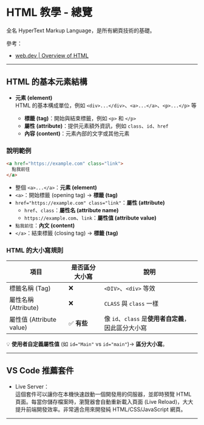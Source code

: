 # HTML 教學 - 總覽
全名 HyperText Markup Language，是所有網頁技術的基礎。

參考：
* [web.dev | Overview of HTML](https://web.dev/learn/html/overview)

---

## HTML 的基本元素結構

- **元素 (element)**  
  HTML 的基本構成單位，例如 `<div>...</div>`、`<a>...</a>`、`<p>...</p>` 等

  - **標籤 (tag)**：開始與結束標籤，例如 `<p>` 和 `</p>`
  - **屬性 (attribute)**：提供元素額外資訊，例如 `class`、`id`、`href`
  - **內容 (content)**：元素內部的文字或其他元素

### 說明範例

```html
<a href="https://example.com" class="link"> 
  點我前往
</a>
```
* 整個 `<a>...</a>`：**元素 (element)**
* `<a>`：開始標籤 (opening tag) → **標籤 (tag)**
* `href="https://example.com" class="link"`：**屬性 (attribute)** 
    * `href`、`class`：**屬性名 (attribute name)**
    * `https://example.com`、`link`：**屬性值 (attribute value)**
* `點我前往`：**內文 (content)**
* `</a>`：結束標籤 (closing tag) → **標籤 (tag)**

### HTML 的大小寫規則

| 項目                   | 是否區分大小寫      | 說明                                 |
| -------------------- | ------------- | ---------------------------------- |
| 標籤名稱 (Tag)            | ❌      | `<DIV>`、`<div>` 等效                 |
| 屬性名稱 (Attribute)      | ❌      | `CLASS` 與 `class` 一樣               |
| 屬性值 (Attribute value) | ✅ **有些** | 像 `id`、`class` 是**使用者自定義**，因此區分大小寫 |

💡 **使用者自定義屬性值** (如 `id="Main"` vs `id="main"`)→ **區分大小寫**。

---

## VS Code 推薦套件

* Live Server：  
  這個套件可以讓你在本機快速啟動一個開發用的伺服器，並即時預覽 HTML 頁面。每當你儲存檔案時，瀏覽器會自動重新載入頁面 (Live Reload)，大大提升前端開發效率。非常適合用來開發純 HTML/CSS/JavaScript 網頁。

---
